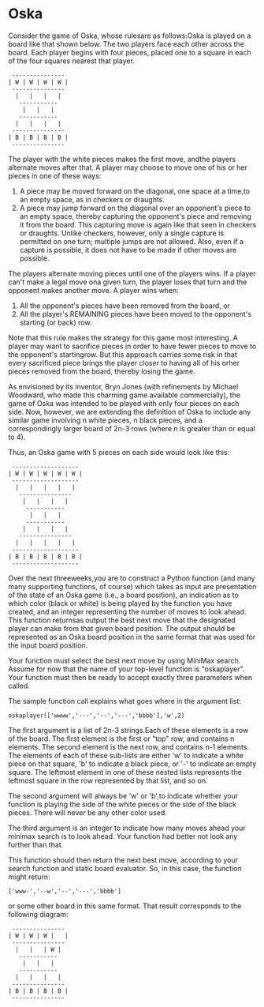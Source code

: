 # Oska
Consider the game of Oska, whose rulesare as follows:Oska is played on a board like that shown below.  The two players face each other across the board.  Each player begins with four pieces, placed one to a square in each of the four squares nearest that player.
```
 ---------------
| W | W | W | W |
 ---------------
  |   |   |   |
   -----------
    |   |   |
   -----------
  |   |   |   |
 ---------------
| B | B | B | B |
 ---------------
```
The player with the white pieces makes the first move, andthe players alternate moves after that. A player may choose to move one of his or her pieces in one of these ways:  
1. A piece may be moved forward on the diagonal, one space at a time,to an empty space, as in checkers or draughts.
2. A piece may jump forward on the diagonal over an opponent's piece to an empty space, thereby capturing the opponent's piece and removing it from the board. This capturing move is again like that seen in checkers or draughts.  Unlike checkers, however, only a single capture is permitted on one turn; multiple jumps are not allowed.  Also, even if a capture is possible, it does not have to be made if other moves are possible.

The players alternate moving pieces until one of the players wins. If a player can't make a legal move ona given turn, the player loses that turn and the opponent makes another move. A player wins when:  
1. All the opponent's pieces have been removed from the board, or
2. All the player's REMAINING pieces have been moved to the opponent's starting (or back) row. 

Note that this rule makes the strategy for this game most interesting. A player may want to sacrifice pieces in order to have fewer pieces to move to the opponent's startingrow.  But this approach carries some risk in that every sacrificed piece brings the player closer to having all of his orher pieces removed from the board, thereby losing the game.  

As envisioned by its inventor, Bryn Jones (with refinements by Michael Woodward, who made this charming game available commercially), the game of Oska was intended to be played with only four pieces on each side. Now, however, we are extending the definition of Oska to include any similar game involving n white pieces, n black pieces, and a correspondingly larger board of 2n-3 rows (where n is greater than or equal to 4).  

Thus, an Oska game with 5 pieces on each side would look like this:  

```
 -------------------
| W | W | W | W | W |
 -------------------
  |   |   |   |   |
   ---------------
    |   |   |   |
     -----------
      |   |   |
     -----------
    |   |   |   |
   ---------------
  |   |   |   |   |
 -------------------
| B | B | B | B | B |
 -------------------
```
Over the next threeweeks,you are to construct a Python function (and many many supporting functions, of course) which takes as input are presentation of the state of an Oska game (i.e., a board position), an indication as to which color (black or white) is being played by the function you have created, and an integer representing the number of moves to look ahead.  This function returnsas output the best next move that the designated player can make from that given board position.  The output should be represented as an Oska board position in the same format that was used for the input board position.  

Your function must select the best next move by using MiniMax search. Assume for now that the name of your top-level function is "oskaplayer". Your function must then be ready to accept exactly three parameters when called.  

The sample function call explains what goes where in the argument list:  

```
oskaplayer(['wwww','---','--','---','bbbb'],'w',2)
```
The first argument is a list of 2n-3 strings.Each of these elements is a row of the board. The first element is the first or "top" row, and contains n elements. The second element is the next row, and contains n-1 elements. The elements of each of these sub-lists are either 'w' to indicate a white piece on that square, 'b' to indicate a black piece, or '-' to indicate an empty square. The leftmost element in one of these nested lists represents the leftmost square in the row represented by that list, and so on.  

The second argument will always be 'w' or 'b',to indicate whether your function is playing the side of the white pieces or the side of the black pieces. There will never be any other color used.  

The third argument is an integer to indicate how many moves ahead your minimax search is to look ahead. Your function had better not look any further than that.  

This function should then return the next best move, according to your search function and static board evaluator. So, in this case, the function might return:
```
['www-','--w','--','---','bbbb']
```
or some other board in this same format. That result corresponds to the following diagram:
```
 ---------------
| W | W | W |   |
 ---------------
  |   |   | W |
   -----------
    |   |   |
   -----------
  |   |   |   |
 ---------------
| B | B | B | B |
 ---------------
```
